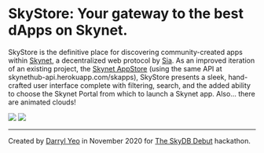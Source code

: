 # SkyStore: Your gateway to the best dApps on Skynet.

SkyStore is the definitive place for discovering community-created apps within [Skynet](https://siasky.net), a decentralized web protocol by [Sia](https://sia.tech). As an improved iteration of an existing project, the [Skynet AppStore](https://github.com/skynethubio/SkyAppStore) (using the same API at skynethub-api.herokuapp.com/skapps), SkyStore presents a sleek, hand-crafted user interface complete with filtering, search, and the added ability to choose the Skynet Portal from which to launch a Skynet app. Also... there are animated clouds!

![](https://siasky.net/_AG0k_E2-k8WOrOAjwATg4ilpoysnHALcwMiDImljzrltw)
![](https://siasky.net/_AH55TIXtMwbaVzMunVW-SDY1E81SqDEmGSFBNMYGZmyPQ)

---

Created by [Darryl Yeo](https://github.com/darrylyeo) in November 2020 for [The SkyDB Debut](https://gitcoin.co/hackathon/skydb) hackathon.
